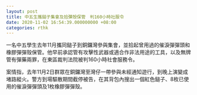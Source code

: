 ```yaml
---
layout: post
title: 中五生攜鎚子集會及拾彈殼保管　判160小時社服令
date: 2020-11-02 16:54:39.000000000 +08:00
categories: rthk
---
```


一名中五學生去年11月攜同鎚子到銅鑼灣參與集會，並拾起曾用過的催淚彈彈頭和橡膠彈彈殼保管。他早前承認管有攻擊性武器或適合作非法用途的工具，以及無牌管有彈藥兩罪，在東區裁判法院被判160小時社會服務令。

案情指，去年11月2日群眾在銅鑼灣至灣仔一帶參與未經通知遊行，到晚上演變成堵路縱火。警方到場驅散期間截停被告，在其背包內搜出一個紅色鎚子、8枚已使用的催淚彈彈頭及1枚橡膠彈彈殼。
